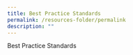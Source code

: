 ```yaml
---
title: Best Practice Standards
permalink: /resources-folder/permalink
description: ""
---
```

Best Practice Standards
